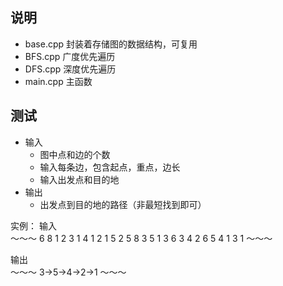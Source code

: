 ## 说明

- base.cpp 封装着存储图的数据结构，可复用
- BFS.cpp 广度优先遍历
- DFS.cpp 深度优先遍历
- main.cpp 主函数

## 测试

- 输入
	- 图中点和边的个数
	- 输入每条边，包含起点，重点，边长
	- 输入出发点和目的地
- 输出
	- 出发点到目的地的路径（非最短找到即可）

实例：
输入  
～～～
6 8
1 2 3
1 4 1
2 1 5
2 5 8
3 5 1
3 6 3
4 2 6
5 4 1
3 1
～～～

输出  
～～～
3->5->4->2->1
～～～
